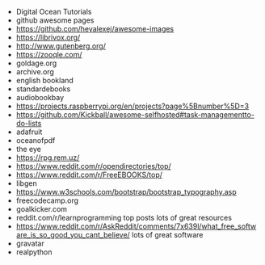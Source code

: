 * Digital Ocean Tutorials
* github awesome pages
* <https://github.com/heyalexej/awesome-images>
* <https://librivox.org/>
* <http://www.gutenberg.org/>
* <https://zooqle.com/>
* goldage.org
* archive.org
* english bookland
* standardebooks
* audiobookbay
* <https://projects.raspberrypi.org/en/projects?page%5Bnumber%5D=3>
* <https://github.com/Kickball/awesome-selfhosted#task-managementto-do-lists>
* adafruit
* oceanofpdf
* the eye
* <https://rpg.rem.uz/>
* <https://www.reddit.com/r/opendirectories/top/>
* <https://www.reddit.com/r/FreeEBOOKS/top/>
* libgen
* <https://www.w3schools.com/bootstrap/bootstrap_typography.asp>
* freecodecamp.org
* goalkicker.com
* reddit.com/r/learnprogramming top posts lots of great resources
* <https://www.reddit.com/r/AskReddit/comments/7x639l/what_free_software_is_so_good_you_cant_believe/> lots of great software
* gravatar
* realpython
